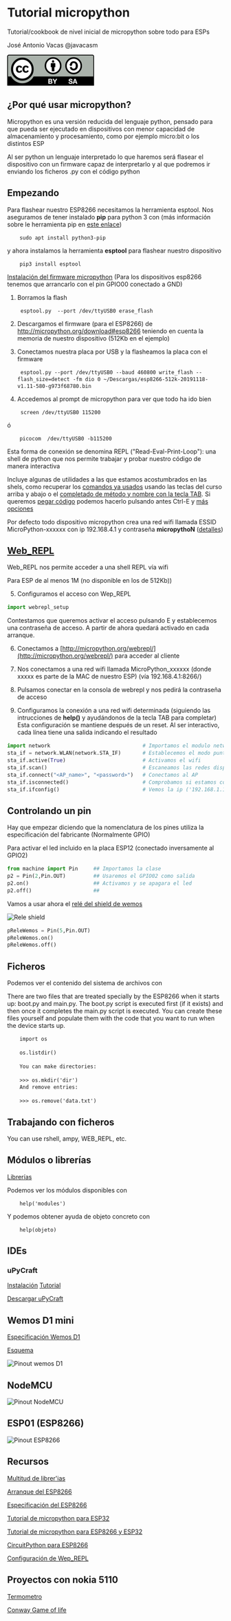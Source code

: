 # Tutorial micropython

Tutorial/cookbook de nivel inicial de micropython sobre todo para ESPs

José Antonio Vacas @javacasm

![Licencia CC](./images/Licencia_CC.png)

## ¿Por qué usar micropython?

Micropython es una versión reducida del lenguaje python, pensado para que pueda ser ejecutado en dispositivos con menor capacidad de almacenamiento y procesamiento, como por ejemplo micro:bit o los distintos ESP

Al ser python un lenguaje interpretado lo que haremos será flasear el dispositivo con un firmware capaz de interpretarlo y al que podremos ir enviando los ficheros .py con el código python

## Empezando


Para flashear nuestro ESP8266 necesitamos la herramienta esptool. Nos aseguramos de tener instalado **pip** para python 3 con (más información sobre le herramienta pip en [este enlace](https://linuxize.com/post/how-to-install-pip-on-ubuntu-18.04/	))

		sudo apt install python3-pip
	
y ahora instalamos la herramienta **esptool** para flashear nuestro dispositivo

		pip3 install esptool


[Instalación del firmware micropython](https://docs.micropython.org/en/latest/esp8266/tutorial/intro.html) (Para los dispositivos esp8266 tenemos que arrancarlo con el pin GPIO00 conectado a GND)

1. Borramos la flash

		esptool.py  --port /dev/ttyUSB0 erase_flash


2. Descargamos el firmware (para el ESP8266) de http://micropython.org/download#esp8266 teniendo en cuenta la memoria de nuestro dispositivo (512Kb en el ejemplo)

3. Conectamos nuestra placa por USB y la flasheamos la placa con el firmware

		esptool.py --port /dev/ttyUSB0 --baud 460800 write_flash --flash_size=detect -fm dio 0 ~/Descargas/esp8266-512k-20191118-v1.11-580-g973f68780.bin


4. Accedemos al prompt de micropython para ver que todo ha ido bien

		screen /dev/ttyUSB0 115200
ó

		picocom  /dev/ttyUSB0 -b115200


Esta forma de conexión se denomina REPL ("Read-Eval-Print-Loop"): una shell de python que nos permite trabajar y probar nuestro código de manera interactiva

Incluye algunas de utilidades a las que estamos acostumbrados en las shels, como recuperar los [comandos ya usados](https://docs.micropython.org/en/latest/esp8266/tutorial/repl.html#input-history) usando las teclas del curso arriba y abajo o el [completado de método y nombre con la tecla TAB](https://docs.micropython.org/en/latest/esp8266/tutorial/repl.html#tab-completion). Si queremos [pegar código](https://docs.micropython.org/en/latest/esp8266/tutorial/repl.html#paste-mode) podemos hacerlo pulsando antes Ctrl-E y [más opciones](https://docs.micropython.org/en/latest/esp8266/tutorial/repl.html#other-control-commands)

Por defecto todo dispositivo micropython crea una red wifi llamada ESSID MicroPython-xxxxxx con ip 192.168.4.1 y contraseña **micropythoN** ([detalles](https://docs.micropython.org/en/latest/esp8266/tutorial/intro.html#wifi))

## [Web_REPL](https://docs.micropython.org/en/latest/esp8266/tutorial/repl.html)

Web_REPL nos permite acceder a una shell REPL vía wifi

Para ESP de al menos 1M (no disponible en los de 512Kb))

5. Configuramos el acceso con Wep_REPL

```python
import webrepl_setup
```

Contestamos que queremos activar el acceso pulsando E y establecemos una contraseña de acceso. A partir de ahora quedará activado en cada arranque.

6. Conectamos a [http://micropython.org/webrepl/](http://micropython.org/webrepl/) para acceder al cliente

7. Nos conectamos a una red wifi llamada MicroPython_xxxxxx (donde xxxxx es parte de la MAC de nuestro ESP) (vía 192.168.4.1:8266/)

8. Pulsamos conectar en la consola de webrepl y nos pedirá la contraseña de acceso

9. Configuramos la conexión a una red wifi determinada (siguiendo las intrucciones de **help()**  y ayudándonos de la tecla TAB para completar) Esta configuración se mantiene después de un reset. Al ser interactivo, cada línea tiene una salida indicando el resultado

```python
import network                              # Importamos el modulo network completo
sta_if = network.WLAN(network.STA_IF)       # Establecemos el modo punto de acceso (AP)
sta_if.active(True)                         # Activamos el wifi
sta_if.scan()                               # Escaneamos las redes disponibles
sta_if.connect("<AP_name>", "<password>")   # Conectamos al AP
sta_if.isconnected()                        # Comprobamos si estamos conectados
sta_if.ifconfig()                           # Vemos la ip ('192.168.1.137', '255.255.255.0', '192.168.1.1', '87.216.1.65')
```


## Controlando un pin

Hay que empezar diciendo que la nomenclatura de los pines utiliza la especificación del fabricante (Normalmente GPIO)

Para activar el led incluido en la placa ESP12 (conectado inversamente al GPIO2)

```python
from machine import Pin     ## Importamos la clase
p2 = Pin(2,Pin.OUT)         ## Usaremos el GPIO02 como salida
p2.on()                     ## Activamos y se apagara el led
p2.off()                    ##
```

Vamos a usar ahora el [relé del shield de wemos](https://wiki.wemos.cc/products:d1_mini_shields:relay_shield)


![Rele shield](https://wiki.wemos.cc/_media/products:d1_mini_shields:relay_v2.0.0_1_16x9.jpg)

```python
pReleWemos = Pin(5,Pin.OUT)
pReleWemos.on()
pReleWemos.off()  
```


## Ficheros

Podemos ver el contenido del sistema de archivos con

There are two files that are treated specially by the ESP8266 when it starts up: boot.py and main.py. The boot.py script is executed first (if it exists) and then once it completes the main.py script is executed. You can create these files yourself and populate them with the code that you want to run when the device starts up.


        import os

        os.listdir()

        You can make directories:

        >>> os.mkdir('dir')
        And remove entries:

        >>> os.remove('data.txt')



## Trabajando con ficheros

You can use rshell, ampy, WEB_REPL, etc.

## Módulos o librerías

[Librerías](https://docs.micropython.org/en/latest/library/index.html)

Podemos ver los módulos disponibles con

        help('modules')

Y podemos obtener ayuda de objeto concreto con

        help(objeto)

## IDEs

### uPyCraft


[Instalación](https://randomnerdtutorials.com/install-upycraft-ide-linux-ubuntu-instructions/)
[Tutorial](https://randomnerdtutorials.com/getting-started-micropython-esp32-esp8266/)

[Descargar uPyCraft](https://randomnerdtutorials.com/uPyCraftLinux)

## Wemos D1 mini

[Especificación Wemos D1](https://wiki.wemos.cc/products:d1:d1_mini)

[Esquema](https://wiki.wemos.cc/_media/products:d1:sch_d1_mini_v3.0.0.pdf)

![Pinout wemos D1](https://www.esploradores.com/wp-content/uploads/2017/01/d1-mini-esp8266.jpg)

## NodeMCU

![Pinout NodeMCU](https://external-preview.redd.it/nUkII641DY7O3_gbcxq2W4RlYgRI1jBwaHHoJLf2kKE.png?width=960&crop=smart&auto=webp&s=879b177f118c0b0aa8fe21b1ffb96f581b3bc450)

## ESP01 (ESP8266)

![Pinout ESP8266](https://i0.wp.com/randomnerdtutorials.com/wp-content/uploads/2019/05/ESP-01-ESP8266-pinout-gpio-pin.png?ssl=1)

## Recursos

[Multitud de librer'ias](https://github.com/micropython/micropython-lib)

[Arranque del ESP8266](https://docs.micropython.org/en/latest/esp8266/general.html#boot-process)

[Especificación del ESP8266](https://docs.micropython.org/en/latest/esp8266/general.html#technical-specifications-and-soc-datasheets)

[Tutorial de micropython para ESP32](https://www.cnx-software.com/2017/10/16/esp32-micropython-tutorials/)

[Tutorial de micropython para ESP8266 y ESP32](https://randomnerdtutorials.com/getting-started-micropython-esp32-esp8266/)

[CircuitPython para ESP8266](https://learn.adafruit.com/welcome-to-circuitpython/circuitpython-for-esp8266)

[Configuración de Wep_REPL](https://medium.com/@JockDaRock/micropython-esp8266-quick-start-part-3-repl-base-in-range-standby-72ccc5dca57d)


## Proyectos con nokia 5110

[Termometro](https://github.com/mcauser/MicroPython-ESP8266-DHT-Nokia-5110)

[Conway Game of life](https://github.com/mcauser/MicroPython-ESP8266-Nokia-5110-Conways-Game-of-Life#configure-access-point)
